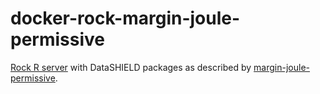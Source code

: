 # docker-rock-margin-joule-permissive

[Rock R server](https://www.obiba.org/pages/products/rock/) with DataSHIELD packages as described by [margin-joule-permissive](https://datashield.org/help/standard-profiles-and-plaforms).
